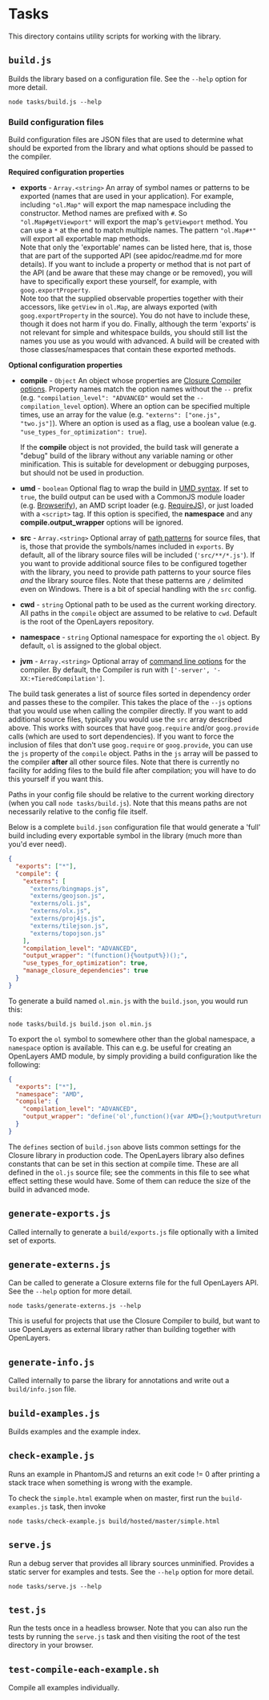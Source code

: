 # Tasks

This directory contains utility scripts for working with the library.


## `build.js`

Builds the library based on a configuration file.  See the `--help` option for more detail.

    node tasks/build.js --help

### Build configuration files

Build configuration files are JSON files that are used to determine what should be exported from the library and what options should be passed to the compiler.

**Required configuration properties**

  * **exports** - `Array.<string>` An array of symbol names or patterns to be exported (names that are used in your application).  For example, including `"ol.Map"` will export the map namespace including the constructor.  Method names are prefixed with `#`.  So `"ol.Map#getViewport"` will export the map's `getViewport` method.  You can use a `*` at the end to match multiple names.  The pattern `"ol.Map#*"` will export all exportable map methods.  
   Note that only the 'exportable' names can be listed here, that is, those that are part of the supported API (see apidoc/readme.md for more details). If you want to include a property or method that is not part of the API (and be aware that these may change or be removed), you will have to specifically export these yourself, for example, with `goog.exportProperty`.  
   Note too that the supplied observable properties together with their accessors, like `getView` in `ol.Map`, are always exported (with `goog.exportProperty` in the source). You do not have to include these, though it does not harm if you do.
   Finally, although the term 'exports' is not relevant for simple and whitespace builds, you should still list the names you use as you would with advanced. A build will be created with those classes/namespaces that contain these exported methods.

**Optional configuration properties**

  * **compile** - `Object` An object whose properties are [Closure Compiler options](https://github.com/openlayers/closure-util/blob/master/compiler-options.txt).  Property names match the option names without the `--` prefix (e.g. `"compilation_level": "ADVANCED"` would set the `--compilation_level` option).  Where an option can be specified multiple times, use an array for the value (e.g. `"externs": ["one.js", "two.js"]`).  Where an option is used as a flag, use a boolean value (e.g. `"use_types_for_optimization": true`).

    If the **compile** object is not provided, the build task will generate a "debug" build of the library without any variable naming or other minification.  This is suitable for development or debugging purposes, but should not be used in production.

  * **umd** - `boolean` Optional flag to wrap the build in [UMD syntax](https://github.com/umdjs/umd).  If set to `true`, the build output can be used with a CommonJS module loader (e.g. [Browserify](http://browserify.org/)), an AMD script loader (e.g. [RequireJS](http://requirejs.org/)), or just loaded with a `<script>` tag.  If this option is specified, the **namespace** and any **compile.output_wrapper** options will be ignored.

  * **src** - `Array.<string>` Optional array of [path patterns](https://github.com/isaacs/minimatch/blob/master/README.md) for source files, that is, those that provide the symbols/names included in `exports`.  By default, all of the library source files will be included (`'src/**/*.js'`).  If you want to provide additional source files to be configured together with the library, you need to provide path patterns to your source files *and* the library source files.  Note that these patterns are `/` delimited even on Windows.  There is a bit of special handling with the `src` config.

  * **cwd** - `string` Optional path to be used as the current working directory.  All paths in the `compile` object are assumed to be relative to `cwd`.  Default is the root of the OpenLayers repository.

  * **namespace** - `string` Optional namespace for exporting the `ol` object.  By default, `ol` is assigned to the global object.

  * **jvm** - `Array.<string>` Optional array of [command line options](https://github.com/google/closure-compiler/wiki/FAQ#what-are-the-recommended-java-vm-command-line-options) for the compiler.  By default, the Compiler is run with `['-server', '-XX:+TieredCompilation']`.

The build task generates a list of source files sorted in dependency order and passes these to the compiler.  This takes the place of the `--js` options that you would use when calling the compiler directly.  If you want to add additional source files, typically you would use the `src` array described above.  This works with sources that have `goog.require` and/or `goog.provide` calls (which are used to sort dependencies).  If you want to force the inclusion of files that don't use `goog.require` or `goog.provide`, you can use the `js` property of the `compile` object.  Paths in the `js` array will be passed to the compiler **after** all other source files. Note that there is currently no facility for adding files to the build file after compilation; you will have to do this yourself if you want this.

Paths in your config file should be relative to the current working directory (when you call `node tasks/build.js`).  Note that this means paths are not necessarily relative to the config file itself.

Below is a complete `build.json` configuration file that would generate a 'full' build including every exportable symbol in the library (much more than you'd ever need).

```json
{
  "exports": ["*"],
  "compile": {
    "externs": [
      "externs/bingmaps.js",
      "externs/geojson.js",
      "externs/oli.js",
      "externs/olx.js",
      "externs/proj4js.js",
      "externs/tilejson.js",
      "externs/topojson.js"
    ],
    "compilation_level": "ADVANCED",
    "output_wrapper": "(function(){%output%})();",
    "use_types_for_optimization": true,
    "manage_closure_dependencies": true
  }
}
```

To generate a build named `ol.min.js` with the `build.json`, you would run this:

    node tasks/build.js build.json ol.min.js

To export the `ol` symbol to somewhere other than the global namespace, a `namespace` option is available. This can e.g. be useful for creating an OpenLayers AMD module, by simply providing a build configuration like the following:

```json
{
  "exports": ["*"],
  "namespace": "AMD",
  "compile": {
    "compilation_level": "ADVANCED",
    "output_wrapper": "define('ol',function(){var AMD={};%output%return AMD.ol;});"
  }
}
```

The `defines` section of `build.json` above lists common settings for the Closure library in production code. The OpenLayers library also defines constants that can be set in this section at compile time. These are all defined in the `ol.js` source file; see the comments in this file to see what effect setting these would have. Some of them can reduce the size of the build in advanced mode.

## `generate-exports.js`

Called internally to generate a `build/exports.js` file optionally with a limited set of exports.


## `generate-externs.js`

Can be called to generate a Closure externs file for the full OpenLayers API.
See the `--help` option for more detail.

    node tasks/generate-externs.js --help

This is useful for projects that use the Closure Compiler to build, but want to use OpenLayers as external library rather than building together with OpenLayers.


## `generate-info.js`

Called internally to parse the library for annotations and write out a `build/info.json` file.


## `build-examples.js`

Builds examples and the example index.

## `check-example.js`

Runs an example in PhantomJS and returns an exit code != 0 after printing a stack trace when something is wrong with the example.

To check the `simple.html` example when on master, first run the `build-examples.js` task, then invoke

    node tasks/check-example.js build/hosted/master/simple.html


## `serve.js`

Run a debug server that provides all library sources unminified.  Provides a static server for examples and tests.  See the `--help` option for more detail.

    node tasks/serve.js --help


## `test.js`

Run the tests once in a headless browser.  Note that you can also run the tests by running the `serve.js` task and then visiting the root of the test directory in your browser.


## `test-compile-each-example.sh`

Compile all examples individually.
